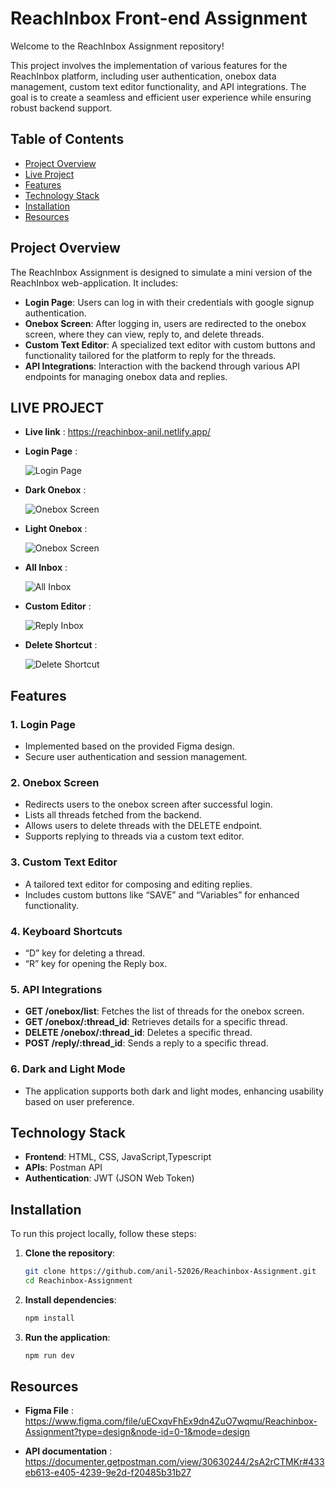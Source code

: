 # ReachInbox Front-end Assignment

Welcome to the ReachInbox Assignment repository!

This project involves the implementation of various features for the ReachInbox platform, including user authentication, onebox data management, custom text editor functionality, and API integrations. The goal is to create a seamless and efficient user experience while ensuring robust backend support.

## Table of Contents

- [Project Overview](#project-overview)
- [Live Project](#live-project)
- [Features](#features)
- [Technology Stack](#technology-stack)
- [Installation](#installation)
- [Resources](#resources)


## Project Overview

The ReachInbox Assignment is designed to simulate a mini version of the ReachInbox web-application. It includes:

- **Login Page**: Users can log in with their credentials with google signup authentication.
- **Onebox Screen**: After logging in, users are redirected to the onebox screen, where they can view, reply to, and delete threads.
- **Custom Text Editor**: A specialized text editor with custom buttons and functionality tailored for the platform to reply for the threads.
- **API Integrations**: Interaction with the backend through various API endpoints for managing onebox data and replies.

## LIVE PROJECT

  - **Live link** : https://reachinbox-anil.netlify.app/

  - **Login Page** :
    
    ![Login Page](https://github.com/anil-52026/Reachinbox-Assignment/blob/main/src/assets/loginpage.png)

  - **Dark Onebox** :

    ![Onebox Screen](https://github.com/anil-52026/Reachinbox-Assignment/blob/main/src/assets/darkonebox.png)

  - **Light Onebox** :

    ![Onebox Screen](https://github.com/anil-52026/Reachinbox-Assignment/blob/main/src/assets/whiteonebox.png)

  - **All Inbox** :

    ![All Inbox](https://github.com/anil-52026/Reachinbox-Assignment/blob/main/src/assets/Allinbox.png)

  - **Custom Editor** :

    ![Reply Inbox](https://github.com/anil-52026/Reachinbox-Assignment/blob/main/src/assets/replybox.png)

  - **Delete Shortcut** :

    ![Delete Shortcut](https://github.com/anil-52026/Reachinbox-Assignment/blob/main/src/assets/DELETEKEY.png)

    
## Features

### 1. **Login Page**
   - Implemented based on the provided Figma design.
   - Secure user authentication and session management.
   
### 2. **Onebox Screen**
   - Redirects users to the onebox screen after successful login.
   - Lists all threads fetched from the backend.
   - Allows users to delete threads with the DELETE endpoint.
   - Supports replying to threads via a custom text editor.

### 3. **Custom Text Editor**
   - A tailored text editor for composing and editing replies.
   - Includes custom buttons like “SAVE” and “Variables” for enhanced functionality.
   
### 4. **Keyboard Shortcuts**
   - “D” key for deleting a thread.
   - “R” key for opening the Reply box.

### 5. **API Integrations**
   - **GET /onebox/list**: Fetches the list of threads for the onebox screen.
   - **GET /onebox/:thread_id**: Retrieves details for a specific thread.
   - **DELETE /onebox/:thread_id**: Deletes a specific thread.
   - **POST /reply/:thread_id**: Sends a reply to a specific thread.

### 6. **Dark and Light Mode**
   - The application supports both dark and light modes, enhancing usability based on user preference.

## Technology Stack

- **Frontend**: HTML, CSS, JavaScript,Typescript
- **APIs**: Postman API
- **Authentication**: JWT (JSON Web Token)

## Installation

To run this project locally, follow these steps:

1. **Clone the repository**:
   ```bash
   git clone https://github.com/anil-52026/Reachinbox-Assignment.git
   cd Reachinbox-Assignment

2. **Install dependencies**:
   ```bash
   npm install

3. **Run the application**:
   ```bash
   npm run dev


## Resources

 - **Figma File** : https://www.figma.com/file/uECxqvFhEx9dn4ZuO7wqmu/Reachinbox-Assignment?type=design&node-id=0-1&mode=design
   
 - **API documentation** : https://documenter.getpostman.com/view/30630244/2sA2rCTMKr#433eb613-e405-4239-9e2d-f20485b31b27
